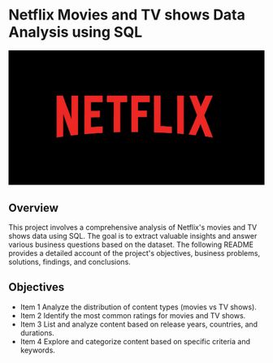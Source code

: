 # Netflix Movies and TV shows Data Analysis using SQL

![Netflix Logo](https://github.com/sneharampally/netflix_sql_project/blob/main/Netflix-Logo.png)

## Overview

This project involves a comprehensive analysis of Netflix's movies and TV shows data using SQL. The goal is to extract valuable insights and answer various business questions based on the dataset. The following README provides a detailed account of the project's objectives, business problems, solutions, findings, and conclusions.

## Objectives
- Item 1 Analyze the distribution of content types (movies vs TV shows).
- Item 2 Identify the most common ratings for movies and TV shows.
- Item 3 List and analyze content based on release years, countries, and durations.
- Item 4 Explore and categorize content based on specific criteria and keywords.
